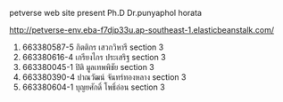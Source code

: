 petverse web site 
present 
Ph.D Dr.punyaphol horata 


http://petverse-env.eba-f7djp33u.ap-southeast-1.elasticbeanstalk.com/
1. 663380587-5 กิตติกร เสวกวิหารี section 3
2.  663380616-4 เกรียงไกร ประเสริฐ section 3
3. 663380045-1 ปิติ มูลเทพพิชัย section 3
4. 663380390-4 ปาณวัฒน์ จันทร์ทองหลาง section 3
5. 663380604-1 บุญยศักดิ์ โพธิ์อ่อน section 3
